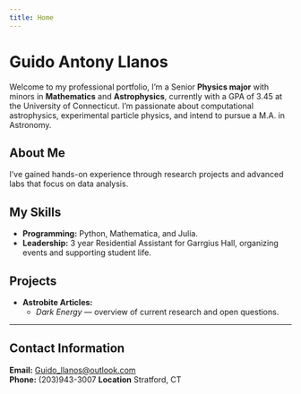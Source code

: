 ```yaml
---
title: Home
---
```


# Guido Antony Llanos

Welcome to my professional portfolio, I’m a Senior **Physics major** with minors in **Mathematics** and **Astrophysics**, currently with a GPA of 3.45 at the University of Connecticut. I’m passionate about computational astrophysics, experimental particle physics, and intend to pursue a M.A. in Astronomy.


## About Me
I’ve gained hands-on experience through research projects and advanced labs that focus on data analysis. 

## My Skills
- **Programming:** Python, Mathematica, and Julia.
- **Leadership:** 3 year Residential Assistant for Garrgius Hall, organizing events and supporting student life.


## Projects
- **Astrobite Articles:**    
  - *Dark Energy* — overview of current research and open questions.

---

## Contact Information
 **Email:** Guido_llanos@outlook.com  
 **Phone:** (203)943-3007
 **Location** Stratford, CT





